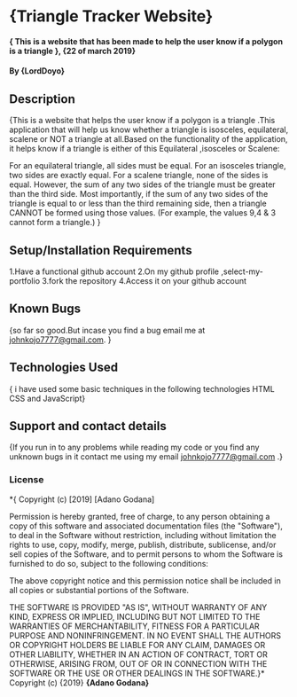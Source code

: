 # {Triangle Tracker Website}
#### { This is a website that has been made to help the user know if a polygon is a triangle }, {22 of march 2019}
#### By **{LordDoyo}**
## Description
{This is a website that helps the user know if a polygon is a triangle .This application that will help us know whether a triangle is isosceles, equilateral, scalene or NOT a triangle at all.Based on the functionality of the application, it helps know if a triangle is either of this Equilateral ,isosceles or Scalene:

For an equilateral triangle, all sides must be equal.
For an isosceles triangle, two sides are exactly equal.
For a scalene triangle, none of the sides is equal. However, the sum of any two sides of the triangle must be greater than the third side.
Most importantly, if the sum of any two sides of the triangle is equal to or less than the third remaining side, then a triangle CANNOT be formed using those values. (For example, the values 9,4 & 3 cannot form a triangle.) }
## Setup/Installation Requirements
1.Have a functional github account
2.On my github profile ,select-my-portfolio
3.fork the repository
4.Access it on your github account

## Known Bugs
{so far so good.But incase you find a bug email me at johnkojo7777@gmail.com. }
## Technologies Used
{ i have used some basic techniques in the following technologies HTML CSS and JavaScript}
## Support and contact details
{If you run in to any problems while reading my code or you find any unknown bugs in it contact me using my email johnkojo7777@gmail.com .}
### License
*{
Copyright (c) [2019] [Adano Godana]

Permission is hereby granted, free of charge, to any person obtaining a copy
of this software and associated documentation files (the "Software"), to deal
in the Software without restriction, including without limitation the rights
to use, copy, modify, merge, publish, distribute, sublicense, and/or sell
copies of the Software, and to permit persons to whom the Software is
furnished to do so, subject to the following conditions:

The above copyright notice and this permission notice shall be included in all
copies or substantial portions of the Software.

THE SOFTWARE IS PROVIDED "AS IS", WITHOUT WARRANTY OF ANY KIND, EXPRESS OR
IMPLIED, INCLUDING BUT NOT LIMITED TO THE WARRANTIES OF MERCHANTABILITY,
FITNESS FOR A PARTICULAR PURPOSE AND NONINFRINGEMENT. IN NO EVENT SHALL THE
AUTHORS OR COPYRIGHT HOLDERS BE LIABLE FOR ANY CLAIM, DAMAGES OR OTHER
LIABILITY, WHETHER IN AN ACTION OF CONTRACT, TORT OR OTHERWISE, ARISING FROM,
OUT OF OR IN CONNECTION WITH THE SOFTWARE OR THE USE OR OTHER DEALINGS IN THE
SOFTWARE.}*
Copyright (c) {2019} **{Adano Godana}**

